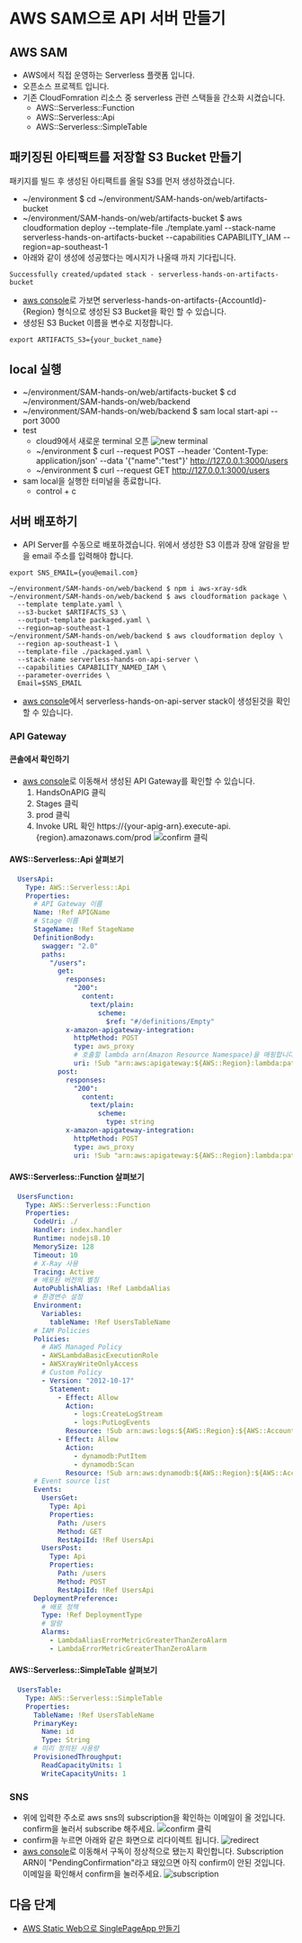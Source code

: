# AWS SAM으로 API 서버 만들기

## AWS SAM

- AWS에서 직접 운영하는 Serverless 플랫폼 입니다.
- 오픈소스 프로젝트 입니다.
- 기존 CloudFomration 리소스 중 serverless 관련 스택들을 간소화 시켰습니다.
  - AWS::Serverless::Function
  - AWS::Serverless::Api
  - AWS::Serverless::SimpleTable

## 패키징된 아티팩트를 저장할 S3 Bucket 만들기

패키지를 빌드 후 생성된 아티팩트를 올릴 S3를 먼저 생성하겠습니다.
- ~/environment $ cd ~/environment/SAM-hands-on/web/artifacts-bucket
- ~/environment/SAM-hands-on/web/artifacts-bucket $ aws cloudformation deploy --template-file ./template.yaml --stack-name serverless-hands-on-artifacts-bucket --capabilities CAPABILITY_IAM --region=ap-southeast-1
- 아래와 같이 생성에 성공했다는 메시지가 나올때 까지 기다립니다.
```
Successfully created/updated stack - serverless-hands-on-artifacts-bucket
```
- [aws console](https://s3.console.aws.amazon.com/s3/buckets/?region=ap-southeast-1)로 가보면 serverless-hands-on-artifacts-{AccountId}-{Region} 형식으로 생성된 S3 Bucket을 확인 할 수 있습니다.
- 생성된 S3 Bucket 이름을 변수로 지정합니다.
```
export ARTIFACTS_S3={your_bucket_name}
```

## local 실행

- ~/environment/SAM-hands-on/web/artifacts-bucket $ cd ~/environment/SAM-hands-on/web/backend
- ~/environment/SAM-hands-on/web/backend $ sam local start-api --port 3000
- test
  - cloud9에서 새로운 terminal 오픈
![new terminal](/web/backend/images/c9-terminal.png)
  - ~/environment $ curl --request POST --header 'Content-Type: application/json' --data '{"name":"test"}' http://127.0.0.1:3000/users
  - ~/environment $ curl --request GET http://127.0.0.1:3000/users
- sam local을 실행한 터미널을 종료합니다.
  - control + c

## 서버 배포하기

-  API Server를 수동으로 배포하겠습니다. 위에서 생성한 S3 이름과 장애 알람을 받을 email 주소를 입력해야 합니다.
```
export SNS_EMAIL={you@email.com}
```

```
~/environment/SAM-hands-on/web/backend $ npm i aws-xray-sdk
~/environment/SAM-hands-on/web/backend $ aws cloudformation package \
  --template template.yaml \
  --s3-bucket $ARTIFACTS_S3 \
  --output-template packaged.yaml \
  --region=ap-southeast-1
~/environment/SAM-hands-on/web/backend $ aws cloudformation deploy \
  --region ap-southeast-1 \
  --template-file ./packaged.yaml \
  --stack-name serverless-hands-on-api-server \
  --capabilities CAPABILITY_NAMED_IAM \
  --parameter-overrides \
  Email=$SNS_EMAIL  
```    
- [aws console](https://ap-southeast-1.console.aws.amazon.com/cloudformation/home?region=ap-southeast-1)에서 serverless-hands-on-api-server stack이 생성된것을 확인 할 수 있습니다.

### API Gateway

#### 콘솔에서 확인하기

- [aws console](https://ap-southeast-1.console.aws.amazon.com/apigateway/home?region=ap-southeast-1#/apis)로 이동해서 생성된 API Gateway를 확인할 수 있습니다.
  1. HandsOnAPIG 클릭
  2. Stages 클릭
  3. prod 클릭
  4. Invoke URL 확인 https://{your-apig-arn}.execute-api.{region}.amazonaws.com/prod
![confirm 클릭](/web/backend/images/apig.png)

#### AWS::Serverless::Api 살펴보기
```yaml
  UsersApi:
    Type: AWS::Serverless::Api
    Properties:
      # API Gateway 이름
      Name: !Ref APIGName
      # Stage 이름
      StageName: !Ref StageName
      DefinitionBody:
        swagger: "2.0"
        paths:
          "/users":
            get:
              responses:
                "200":
                  content:
                    text/plain:
                      scheme:
                        $ref: "#/definitions/Empty"
              x-amazon-apigateway-integration:
                httpMethod: POST
                type: aws_proxy
                # 호출할 lambda arn(Amazon Resource Namespace)을 매핑합니다.
                uri: !Sub "arn:aws:apigateway:${AWS::Region}:lambda:path/2015-03-31/functions/${MainFunction.Arn}:${LambdaAlias}/invocations"                        
            post:
              responses:
                "200":
                  content:
                    text/plain:
                      scheme:
                        type: string                
              x-amazon-apigateway-integration:
                httpMethod: POST
                type: aws_proxy
                uri: !Sub "arn:aws:apigateway:${AWS::Region}:lambda:path/2015-03-31/functions/${MainFunction.Arn}:${LambdaAlias}/invocations"                          
```  

#### AWS::Serverless::Function 살펴보기

```yaml
  UsersFunction:                        
    Type: AWS::Serverless::Function
    Properties:
      CodeUri: ./
      Handler: index.handler
      Runtime: nodejs8.10
      MemorySize: 128
      Timeout: 10
      # X-Ray 사용
      Tracing: Active
      # 배포된 버전의 별칭
      AutoPublishAlias: !Ref LambdaAlias
      # 환경변수 설정
      Environment:
        Variables:
          tableName: !Ref UsersTableName
      # IAM Policies
      Policies:
        # AWS Managed Policy
        - AWSLambdaBasicExecutionRole
        - AWSXrayWriteOnlyAccess
        # Custom Policy
        - Version: "2012-10-17"
          Statement:
            - Effect: Allow
              Action:
                - logs:CreateLogStream
                - logs:PutLogEvents
              Resource: !Sub arn:aws:logs:${AWS::Region}:${AWS::AccountId}:log-group:/aws/lambda/*
            - Effect: Allow
              Action:
                - dynamodb:PutItem
                - dynamodb:Scan
              Resource: !Sub arn:aws:dynamodb:${AWS::Region}:${AWS::AccountId}:table/${UsersTableName}
      # Event source list
      Events:
        UsersGet:
          Type: Api
          Properties:
            Path: /users
            Method: GET
            RestApiId: !Ref UsersApi
        UsersPost:
          Type: Api
          Properties:
            Path: /users
            Method: POST
            RestApiId: !Ref UsersApi            
      DeploymentPreference:
        # 배포 정책
        Type: !Ref DeploymentType
        # 알람
        Alarms:
          - LambdaAliasErrorMetricGreaterThanZeroAlarm
          - LambdaErrorMetricGreaterThanZeroAlarm                         
``` 

#### AWS::Serverless::SimpleTable 살펴보기
```yaml
  UsersTable:
    Type: AWS::Serverless::SimpleTable
    Properties:
      TableName: !Ref UsersTableName
      PrimaryKey:
        Name: id
        Type: String
      # 미리 정의된 사용량
      ProvisionedThroughput:
        ReadCapacityUnits: 1
        WriteCapacityUnits: 1
```

### SNS

- 위에 입력한 주소로 aws sns의 subscription을 확인하는 이메일이 올 것입니다. confirm을 눌러서 subscribe 해주세요.
![confirm 클릭](/web/backend/images/sns-email-confirm-subscription.png)
- confirm을 누르면 아래와 같은 화면으로 리다이렉트 됩니다.
![redirect](/web/backend/images/sns-email-confirmed.png) 
- [aws console](https://ap-southeast-1.console.aws.amazon.com/sns/v2/home?region=ap-southeast-1#/subscriptions)로 이동해서 구독이 정상적으로 됐는지 확인합니다. Subscription ARN이 "PendingConfirmation"라고 돼있으면 아직 confirm이 안된 것입니다. 이메일을 확인해서 confirm을 눌러주세요. 
![subscription](/web/backend/images/sns-subcription.png)


## 다음 단계
- [AWS Static Web으로 SinglePageApp 만들기](../frontend)